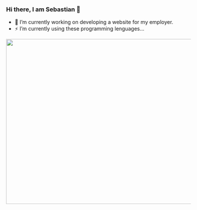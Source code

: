 ### Hi there, I am Sebastian 👋
- 🔭 I’m currently working on developing a website for my employer.
- ⚡ I’m currently using these programming lenguages...

<img src="https://wakatime.com/share/@seba_nuneze/392206d6-8b4a-480e-b867-8bced2a5a716.svg" width="550px" height="450px"/>

  
<!--**seba-nuneze/seba-nuneze** is a ✨ _special_ ✨ repository because its `README.md` (this file) appears on your GitHub profile.

Here are some ideas to get you started:

- 🔭 I’m currently working on ...
- 🌱 I’m currently learning ...
- 👯 I’m looking to collaborate on ...
- 🤔 I’m looking for help with ...
- 💬 Ask me about ...
- 📫 How to reach me: ...
- 😄 Pronouns: ...
- ⚡ Fun fact: ...
-->
